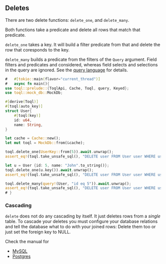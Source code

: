 ## Deletes

There are two delete functions: `delete_one`, and `delete_many`. 

Both functions take a predicate and delete all rows that match that predicate. 

`delete_one` takes a key. It will build a filter predicate from that and delete the row that coresponds to the key.

`delete_many` builds a predicate from the filters of the `Query` argument. Field filters and predicates and considered, whereas field selects and selections in the query are ignored. See the [query language](../5-query-language/1-introduction.md) for details.

```rust
#   #[tokio::main(flavor="current_thread")]
#   async fn main(){
use toql::prelude::{ToqlApi, Cache, Toql, query, Keyed};
use toql::mock_db::MockDb;

#[derive(Toql)]
#[toql(auto_key)]
struct User{
    #[toql(key)]
    id: u64,
    name: String,
}

let cache = Cache::new();
let mut toql = MockDb::from(&cache);

toql.delete_one(UserKey::from(5)).await.unwrap();
assert_eq!(toql.take_unsafe_sql(), "DELETE user FROM User user WHERE user.id = 5");

let u = User {id: 5, name: "John".to_string()};
toql.delete_one(u.key()).await.unwrap();
assert_eq!(toql.take_unsafe_sql(), "DELETE user FROM User user WHERE user.id = 5");

toql.delete_many(query!(User, "id eq 5")).await.unwrap();
assert_eq!(toql.take_unsafe_sql(), "DELETE user FROM User user WHERE user.id = 5");
# }
```

### Cascading
`delete` does not do any cascading by itself. It just deletes rows from a _single_ table. 
To cascade your deletes you must configure your database relations 
and tell the database what to do with your joined rows: Delete them too or just set the foreign key to NULL.

Check the manual for 
- [MySQL](https://dev.mysql.com/doc/refman/8.0/en/create-table-foreign-keys.html) 
- [Postgres](https://www.postgresql.org/docs/8.2/ddl-constraints.html#DDL-CONSTRAINTS-FK)
